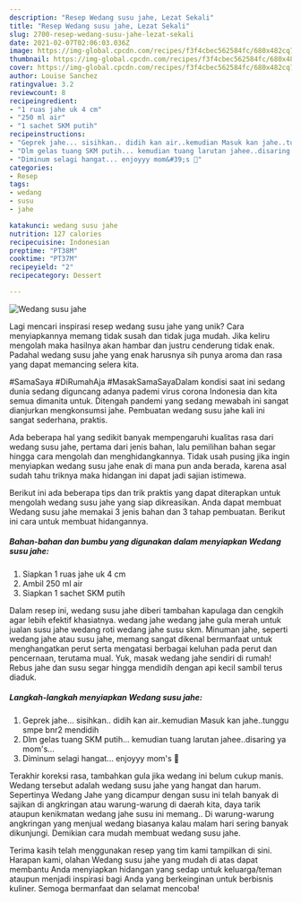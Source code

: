 ```yaml
---
description: "Resep Wedang susu jahe, Lezat Sekali"
title: "Resep Wedang susu jahe, Lezat Sekali"
slug: 2700-resep-wedang-susu-jahe-lezat-sekali
date: 2021-02-07T02:06:03.036Z
image: https://img-global.cpcdn.com/recipes/f3f4cbec562584fc/680x482cq70/wedang-susu-jahe-foto-resep-utama.jpg
thumbnail: https://img-global.cpcdn.com/recipes/f3f4cbec562584fc/680x482cq70/wedang-susu-jahe-foto-resep-utama.jpg
cover: https://img-global.cpcdn.com/recipes/f3f4cbec562584fc/680x482cq70/wedang-susu-jahe-foto-resep-utama.jpg
author: Louise Sanchez
ratingvalue: 3.2
reviewcount: 8
recipeingredient:
- "1 ruas jahe uk 4 cm"
- "250 ml air"
- "1 sachet SKM putih"
recipeinstructions:
- "Geprek jahe... sisihkan.. didih kan air..kemudian Masuk kan jahe..tunggu smpe bnr2 mendidih"
- "Dlm gelas tuang SKM putih... kemudian tuang larutan jahee..disaring ya mom&#39;s..."
- "Diminum selagi hangat... enjoyyy mom&#39;s 🤗"
categories:
- Resep
tags:
- wedang
- susu
- jahe

katakunci: wedang susu jahe 
nutrition: 127 calories
recipecuisine: Indonesian
preptime: "PT38M"
cooktime: "PT37M"
recipeyield: "2"
recipecategory: Dessert

---
```



![Wedang susu jahe](https://img-global.cpcdn.com/recipes/f3f4cbec562584fc/680x482cq70/wedang-susu-jahe-foto-resep-utama.jpg)

Lagi mencari inspirasi resep wedang susu jahe yang unik? Cara menyiapkannya memang tidak susah dan tidak juga mudah. Jika keliru mengolah maka hasilnya akan hambar dan justru cenderung tidak enak. Padahal wedang susu jahe yang enak harusnya sih punya aroma dan rasa yang dapat memancing selera kita.

#SamaSaya #DiRumahAja #MasakSamaSayaDalam kondisi saat ini sedang dunia sedang diguncang adanya pademi virus corona Indonesia dan kita semua dimanita untuk. Ditengah pandemi yang sedang mewabah ini sangat dianjurkan mengkonsumsi jahe. Pembuatan wedang susu jahe kali ini sangat sederhana, praktis.

Ada beberapa hal yang sedikit banyak mempengaruhi kualitas rasa dari wedang susu jahe, pertama dari jenis bahan, lalu pemilihan bahan segar hingga cara mengolah dan menghidangkannya. Tidak usah pusing jika ingin menyiapkan wedang susu jahe enak di mana pun anda berada, karena asal sudah tahu triknya maka hidangan ini dapat jadi sajian istimewa.


Berikut ini ada beberapa tips dan trik praktis yang dapat diterapkan untuk mengolah wedang susu jahe yang siap dikreasikan. Anda dapat membuat Wedang susu jahe memakai 3 jenis bahan dan 3 tahap pembuatan. Berikut ini cara untuk membuat hidangannya.

<!--inarticleads1-->

##### Bahan-bahan dan bumbu yang digunakan dalam menyiapkan Wedang susu jahe:

1. Siapkan 1 ruas jahe uk 4 cm
1. Ambil 250 ml air
1. Siapkan 1 sachet SKM putih


Dalam resep ini, wedang susu jahe diberi tambahan kapulaga dan cengkih agar lebih efektif khasiatnya. wedang jahe wedang jahe gula merah untuk jualan susu jahe wedang roti wedang jahe susu skm. Minuman jahe, seperti wedang jahe atau susu jahe, memang sangat dikenal bermanfaat untuk menghangatkan perut serta mengatasi berbagai keluhan pada perut dan pencernaan, terutama mual. Yuk, masak wedang jahe sendiri di rumah! Rebus jahe dan susu segar hingga mendidih dengan api kecil sambil terus diaduk. 

<!--inarticleads2-->

##### Langkah-langkah menyiapkan Wedang susu jahe:

1. Geprek jahe... sisihkan.. didih kan air..kemudian Masuk kan jahe..tunggu smpe bnr2 mendidih
1. Dlm gelas tuang SKM putih... kemudian tuang larutan jahee..disaring ya mom&#39;s...
1. Diminum selagi hangat... enjoyyy mom&#39;s 🤗


Terakhir koreksi rasa, tambahkan gula jika wedang ini belum cukup manis. Wedang tersebut adalah wedang susu jahe yang hangat dan harum. Sepertinya Wedang Jahe yang dicampur dengan susu ini telah banyak di sajikan di angkringan atau warung-warung di daerah kita, daya tarik ataupun kenikmatan wedang jahe susu ini memang.. Di warung-warung angkringan yang menjual wedang biasanya kalau malam hari sering banyak dikunjungi. Demikian cara mudah membuat wedang susu jahe. 

Terima kasih telah menggunakan resep yang tim kami tampilkan di sini. Harapan kami, olahan Wedang susu jahe yang mudah di atas dapat membantu Anda menyiapkan hidangan yang sedap untuk keluarga/teman ataupun menjadi inspirasi bagi Anda yang berkeinginan untuk berbisnis kuliner. Semoga bermanfaat dan selamat mencoba!
